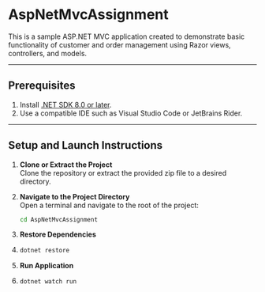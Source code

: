 # AspNetMvcAssignment

This is a sample ASP.NET MVC application created to demonstrate basic functionality of customer and order management using Razor views, controllers, and models.

---

## Prerequisites

1. Install [.NET SDK 8.0 or later](https://dotnet.microsoft.com/).
2. Use a compatible IDE such as Visual Studio Code or JetBrains Rider.

---

## Setup and Launch Instructions

1. **Clone or Extract the Project**  
   Clone the repository or extract the provided zip file to a desired directory.

2. **Navigate to the Project Directory**  
   Open a terminal and navigate to the root of the project:
   ```bash
   cd AspNetMvcAssignment
   
3. **Restore Dependencies**
4. ```bash
   dotnet restore
   
5. **Run Application**
6. ```bash
   dotnet watch run
